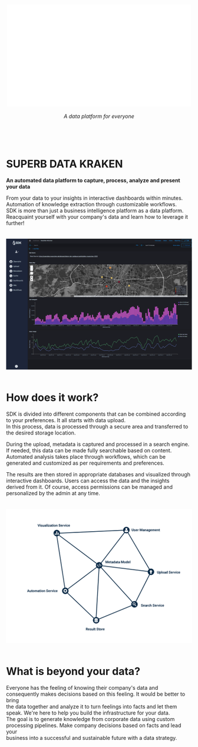 <p align="center">
    <img src="public/img/superbdatakraken_white.png" alt="SDK LOGO"/>
</p>

<p align="center">
    <em>A data platform for everyone</em>
</p>

<br/>
<br/>
<br/>

# SUPERB DATA KRAKEN

**An automated data platform to capture, process, analyze and present your data**

From your data to your insights in interactive dashboards within minutes. Automation of knowledge extraction through customizable workflows.  
SDK is more than just a business intelligence platform as a data platform. Reacquaint yourself with your company's data and learn how to leverage it further!
<br/>
<br/>
<br/>
<img src="public/img/sdk_readme_img_1.png" alt="SDK at work" style="width: 600px"/>
<br/>
<br/>

# How does it work?

SDK is divided into different components that can be combined according to your preferences. It all starts with data upload.  
In this process, data is processed through a secure area and transferred to the desired storage location.

During the upload, metadata is captured and processed in a search engine. If needed, this data can be made fully searchable based on content.  
Automated analysis takes place through workflows, which can be generated and customized as per requirements and preferences.

The results are then stored in appropriate databases and visualized through interactive dashboards. Users can access the data and the insights  
derived from it. Of course, access permissions can be managed and personalized by the admin at any time.
<br/>
<br/>
<br/>
<img src="public/img/ServicesMesh_2.svg" alt="SDK at work 2" style="width: 600px; background-color:white"/>
<br/>
<br/>

# What is beyond your data?

Everyone has the feeling of knowing their company's data and consequently makes decisions based on this feeling. It would be better to bring  
the data together and analyze it to turn feelings into facts and let them speak. We're here to help you build the infrastructure for your data.  
The goal is to generate knowledge from corporate data using custom processing pipelines. Make company decisions based on facts and lead your  
business into a successful and sustainable future with a data strategy.
